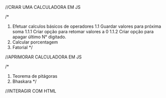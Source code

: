 //CRIAR UMA CALCULADORA EM JS

/*
1. Efetuar calculos básicos de operadores
  1.1 Guardar valores para próxima soma
    1.1.1 Criar opção para retomar valores a 0
    1.1.2 Criar opção para apagar último N° digitado.
2. Calcular porcentagem
3. Fatorial
*/

//APRIMORAR CALCULADORA EM JS

/*
1. Teorema de pitágoras
2. Bhaskara
*/

//INTERAGIR COM HTML
